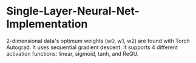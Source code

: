 # Single-Layer-Neural-Net-Implementation
2-dimensional data's optimum weights (w0, w1, w2) are found with Torch Autograd. It uses sequential gradient descent. It supports 4 different activation functions: linear, sigmoid, tanh, and ReQU. 
